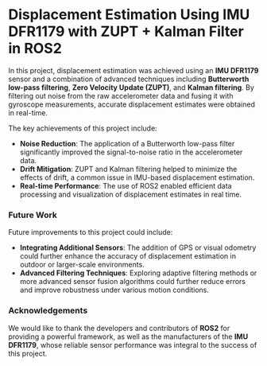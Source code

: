 # **Displacement Estimation Using IMU DFR1179 with ZUPT + Kalman Filter in ROS2**

In this project, displacement estimation was achieved using an **IMU DFR1179** sensor and a combination of advanced techniques including **Butterworth low-pass filtering**, **Zero Velocity Update (ZUPT)**, and **Kalman filtering**. By filtering out noise from the raw accelerometer data and fusing it with gyroscope measurements, accurate displacement estimates were obtained in real-time. 

The key achievements of this project include:
- **Noise Reduction**: The application of a Butterworth low-pass filter significantly improved the signal-to-noise ratio in the accelerometer data.
- **Drift Mitigation**: ZUPT and Kalman filtering helped to minimize the effects of drift, a common issue in IMU-based displacement estimation.
- **Real-time Performance**: The use of ROS2 enabled efficient data processing and visualization of displacement estimates in real time.

### **Future Work**
Future improvements to this project could include:
- **Integrating Additional Sensors**: The addition of GPS or visual odometry could further enhance the accuracy of displacement estimation in outdoor or larger-scale environments.
- **Advanced Filtering Techniques**: Exploring adaptive filtering methods or more advanced sensor fusion algorithms could further reduce errors and improve robustness under various motion conditions.

### **Acknowledgements**
We would like to thank the developers and contributors of **ROS2** for providing a powerful framework, as well as the manufacturers of the **IMU DFR1179**, whose reliable sensor performance was integral to the success of this project.
